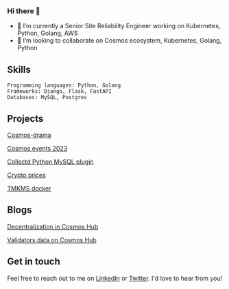 ### Hi there 👋

- 🔭 I’m currently a Senior Site Reliability Engineer working on Kubernetes, Python, Golang, AWS
- 👯 I’m looking to collaborate on Cosmos ecosystem, Kubernetes, Golang, Python

## Skills

    Programming languages: Python, Golang
    Frameworks: Django, Flask, FastAPI
    Databases: MySQL, Postgres 

## Projects

   [Cosmos-drama](https://github.com/CharlesJUDITH/cosmos-drama)
   
   [Cosmos events 2023](https://github.com/CharlesJUDITH/cosmos-events)

   [Collectd Python MySQL plugin](https://github.com/CharlesJUDITH/collectd-python-mysql)

   [Crypto prices](https://github.com/CharlesJUDITH/get-crypto-prices)
   
   [TMKMS docker](https://github.com/CharlesJUDITH/tmkms-docker)

## Blogs

   [Decentralization in Cosmos Hub](https://medium.com/@chuckfromtheblock/decentralization-in-cosmos-hub-9367431d7619)

   [Validators data on Cosmos Hub](https://medium.com/@chuckfromtheblock/validators-data-on-cosmos-hub-ec0aef5c6027)

## Get in touch

Feel free to reach out to me on [LinkedIn](https://www.linkedin.com/in/charles-judith-572812188/) or [Twitter](https://twitter.com/Charles_JUDITH). I'd love to hear from you!
